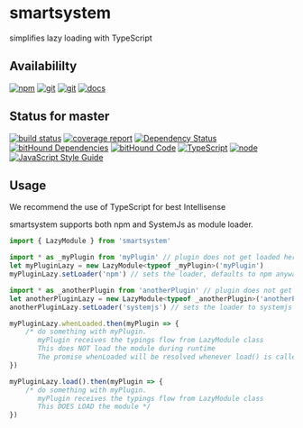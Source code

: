 # smartsystem
simplifies lazy loading with TypeScript

## Availabililty
[![npm](https://push.rocks/assets/repo-button-npm.svg)](https://www.npmjs.com/package/smartsystem)
[![git](https://push.rocks/assets/repo-button-git.svg)](https://gitlab.com/pushrocks/smartsystem)
[![git](https://push.rocks/assets/repo-button-mirror.svg)](https://github.com/pushrocks/smartsystem)
[![docs](https://push.rocks/assets/repo-button-docs.svg)](https://pushrocks.gitlab.io/smartsystem/)

## Status for master
[![build status](https://gitlab.com/pushrocks/smartsystem/badges/master/build.svg)](https://gitlab.com/pushrocks/smartsystem/commits/master)
[![coverage report](https://gitlab.com/pushrocks/smartsystem/badges/master/coverage.svg)](https://gitlab.com/pushrocks/smartsystem/commits/master)
[![Dependency Status](https://david-dm.org/pushrocks/smartsystem.svg)](https://david-dm.org/pushrocks/smartsystem)
[![bitHound Dependencies](https://www.bithound.io/github/pushrocks/smartsystem/badges/dependencies.svg)](https://www.bithound.io/github/pushrocks/smartsystem/master/dependencies/npm)
[![bitHound Code](https://www.bithound.io/github/pushrocks/smartsystem/badges/code.svg)](https://www.bithound.io/github/pushrocks/smartsystem)
[![TypeScript](https://img.shields.io/badge/TypeScript-2.x-blue.svg)](https://nodejs.org/dist/latest-v6.x/docs/api/)
[![node](https://img.shields.io/badge/node->=%206.x.x-blue.svg)](https://nodejs.org/dist/latest-v6.x/docs/api/)
[![JavaScript Style Guide](https://img.shields.io/badge/code%20style-standard-brightgreen.svg)](http://standardjs.com/)

## Usage
We recommend the use of TypeScript for best Intellisense

smartsystem supports both npm and SystemJs as module loader.

```javascript
import { LazyModule } from 'smartsystem'

import * as _myPlugin from 'myPlugin' // plugin does not get loaded here at runtime
let myPluginLazy = new LazyModule<typeof _myPlugin>('myPlugin')
myPluginLazy.setLoader('npm') // sets the loader, defaults to npm anyway

import * as _anotherPlugin from 'anotherPlugin' // plugin does not get loaded here at runtime
let anotherPluginLazy = new LazyModule<typeof _anotherPlugin>('anotherPlugin')
anotherPluginLazy.setLoader('systemjs') // sets the loader to systemjs

myPluginLazy.whenLoaded.then(myPlugin => {
    /* do something with myPlugin. 
       myPlugin receives the typings flow from LazyModule class
       This does NOT load the module during runtime
       The promise whenLoaded will be resolved whenever load() is called for the first time */
})

myPluginLazy.load().then(myPlugin => {
    /* do something with myPlugin. 
       myPlugin receives the typings flow from LazyModule class
       This DOES LOAD the module */
})
```